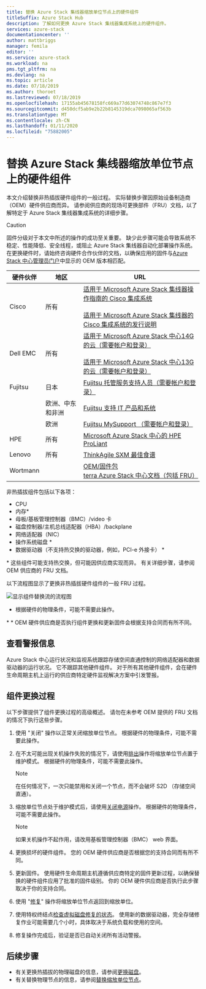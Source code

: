 ```yaml
---
title: 替换 Azure Stack 集线器缩放单位节点上的硬件组件
titleSuffix: Azure Stack Hub
description: 了解如何更换 Azure Stack 集线器集成系统上的硬件组件。
services: azure-stack
documentationcenter: ''
author: mattbriggs
manager: femila
editor: ''
ms.service: azure-stack
ms.workload: na
pms.tgt_pltfrm: na
ms.devlang: na
ms.topic: article
ms.date: 07/18/2019
ms.author: thoroet
ms.lastreviewed: 07/18/2019
ms.openlocfilehash: 17155ab45678158fc669a77d63074748c867e7f3
ms.sourcegitcommit: d450dcf5ab9e2b22b8145319dca7098065af563b
ms.translationtype: MT
ms.contentlocale: zh-CN
ms.lasthandoff: 01/11/2020
ms.locfileid: "75882005"
---
```

# <a name="replace-a-hardware-component-on-an-azure-stack-hub-scale-unit-node"></a>替换 Azure Stack 集线器缩放单位节点上的硬件组件

本文介绍替换非热插拔硬件组件的一般过程。 实际替换步骤因原始设备制造商（OEM）硬件供应商而异。 请参阅供应商的现场可更换部件（FRU）文档，以了解特定于 Azure Stack 集线器集成系统的详细步骤。

> [!CAUTION]  
> 固件分级对于本文中所述的操作的成功至关重要。 缺少此步骤可能会导致系统不稳定、性能降低、安全线程，或阻止 Azure Stack 集线器自动化部署操作系统。 在更换硬件时，请始终咨询硬件合作伙伴的文档，以确保应用的固件与[Azure Stack 中心管理员门户](azure-stack-updates.md)中显示的 OEM 版本相匹配。

| 硬件伙伴 | 地区 | URL |
|------------------|--------|-------------------------------------------------------------------------------------------------------------------------------------------------------------------------------------------------------------------------------------------------------------------------------------------------------------------------------------------|
| Cisco | 所有 | [适用于 Microsoft Azure Stack 集线器操作指南的 Cisco 集成系统](https://www.cisco.com/c/en/us/td/docs/unified_computing/ucs/azure-stack/b_Azure_Stack_Operations_Guide_4-0/b_Azure_Stack_Operations_Guide_4-0_chapter_00.html#concept_wks_t1q_wbb)<br><br>[适用于 Microsoft Azure Stack 集线器的 Cisco 集成系统的发行说明](https://www.cisco.com/c/en/us/support/servers-unified-computing/ucs-c-series-rack-mount-ucs-managed-server-software/products-release-notes-list.html) |
| Dell EMC | 所有 | [适用于 Microsoft Azure Stack 中心14G 的云（需要帐户和登录）](https://support.emc.com/downloads/44615_Cloud-for-Microsoft-Azure-Stack-14G)<br><br>[适用于 Microsoft Azure Stack 中心13G 的云（需要帐户和登录）](https://support.emc.com/downloads/42238_Cloud-for-Microsoft-Azure-Stack-13G) |
| Fujitsu | 日本 | [Fujitsu 托管服务支持人员（需要帐户和登录）](https://eservice.fujitsu.com/supportdesk-web/) |
|  | 欧洲、中东和非洲 | [Fujitsu 支持 IT 产品和系统](https://support.ts.fujitsu.com/IndexContact.asp?lng=COM&ln=no&LC=del) |
|  | 欧洲 | [Fujitsu MySupport （需要帐户和登录）](https://support.ts.fujitsu.com/IndexMySupport.asp) |
| HPE | 所有 | [Microsoft Azure Stack 中心的 HPE ProLiant](http://www.hpe.com/info/MASupdates) |
| Lenovo | 所有 | [ThinkAgile SXM 最佳食谱](https://datacentersupport.lenovo.com/us/en/solutions/ht505122)
| Wortmann |  | [OEM/固件包](https://drive.terracloud.de/dl/fiTdTb66mwDAJWgUXUW8KNsd/OEM)<br>[terra Azure Stack 中心文档（包括 FRU）](https://drive.terracloud.de/dl/fiWGZwCySZSQyNdykXCFiVCR/TerraAzSDokumentation)

非热插拔组件包括以下各项：

- CPU
- 内存*
- 母板/基板管理控制器（BMC）/video 卡
- 磁盘控制器/主机总线适配器（HBA）/backplane
- 网络适配器（NIC）
- 操作系统磁盘 *
- 数据驱动器（不支持热交换的驱动器，例如，PCI-e 外接卡） *

\* 这些组件可能支持热交换，但可能因供应商实现而异。 有关详细步骤，请参阅 OEM 供应商的 FRU 文档。

以下流程图显示了更换非热插拔硬件组件的一般 FRU 过程。

![显示组件替换流的流程图](media/azure-stack-replace-component/replacecomponentflow.PNG)

* 根据硬件的物理条件，可能不需要此操作。

\* * OEM 硬件供应商是否执行组件更换和更新固件会根据支持合同而有所不同。

## <a name="review-alert-information"></a>查看警报信息

Azure Stack 中心运行状况和监视系统跟踪存储空间直通控制的网络适配器和数据驱动器的运行状况。 它不跟踪其他硬件组件。 对于所有其他硬件组件，会在硬件生命周期主机上运行的供应商特定硬件监视解决方案中引发警报。  

## <a name="component-replacement-process"></a>组件更换过程

以下步骤提供了组件更换过程的高级概述。 请勿在未参考 OEM 提供的 FRU 文档的情况下执行这些步骤。

1. 使用 "关闭" 操作以正常关闭缩放单位节点。 根据硬件的物理条件，可能不需要此操作。

2. 在不太可能出现关机操作失败的情况下，请使用[排出](azure-stack-node-actions.md#drain)操作将缩放单位节点置于维护模式。 根据硬件的物理条件，可能不需要此操作。

   > [!NOTE]  
   > 在任何情况下，一次只能禁用和关闭一个节点，而不会破坏 S2D （存储空间直通）。

3. 缩放单位节点处于维护模式后，请使用[关闭电源](azure-stack-node-actions.md#scale-unit-node-actions)操作。 根据硬件的物理条件，可能不需要此操作。

   > [!NOTE]  
   > 如果关机操作不起作用，请改用基板管理控制器（BMC） web 界面。

4. 更换损坏的硬件组件。 您的 OEM 硬件供应商是否根据您的支持合同而有所不同。  
5. 更新固件。 使用硬件生命周期主机遵循供应商特定的固件更新过程，以确保替换的硬件组件应用了批准的固件级别。 你的 OEM 硬件供应商是否执行此步骤取决于你的支持合同。  
6. 使用 "[修复](azure-stack-node-actions.md#scale-unit-node-actions)" 操作将缩放单位节点返回到缩放单位。
7. 使用特权终结点[检查虚拟磁盘修复的状态](azure-stack-replace-disk.md#check-the-status-of-virtual-disk-repair-using-the-privileged-endpoint)。 使用新的数据驱动器，完全存储修复作业可能需要几个小时，具体取决于系统负载和使用的空间。
8. 修复操作完成后，验证是否已自动关闭所有活动警报。

## <a name="next-steps"></a>后续步骤

- 有关更换热插拔的物理磁盘的信息，请参阅[更换磁盘](azure-stack-replace-disk.md)。
- 有关替换物理节点的信息，请参阅[替换缩放单位节点](azure-stack-replace-node.md)。
